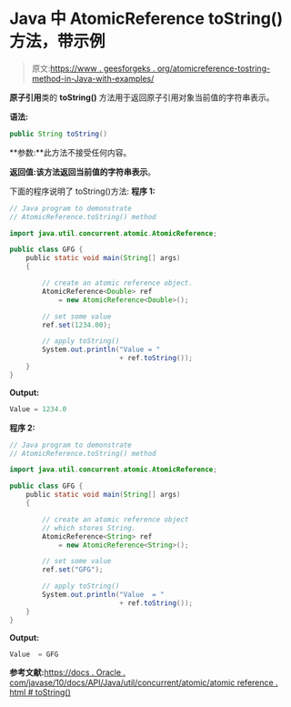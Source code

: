 # Java 中 AtomicReference toString()方法，带示例

> 原文:[https://www . geesforgeks . org/atomicreference-tostring-method-in-Java-with-examples/](https://www.geeksforgeeks.org/atomicreference-tostring-method-in-java-with-examples/)

**原子引用**类的 **toString()** 方法用于返回原子引用对象当前值的字符串表示。

**语法:**

```java
public String toString()

```

**参数:**此方法不接受任何内容。

**返回值:**该方法返回当前值的**字符串表示**。

下面的程序说明了 toString()方法:
**程序 1:**

```java
// Java program to demonstrate
// AtomicReference.toString() method

import java.util.concurrent.atomic.AtomicReference;

public class GFG {
    public static void main(String[] args)
    {

        // create an atomic reference object.
        AtomicReference<Double> ref
            = new AtomicReference<Double>();

        // set some value
        ref.set(1234.00);

        // apply toString()
        System.out.println("Value = "
                           + ref.toString());
    }
}
```

**Output:**

```java
Value = 1234.0

```

**程序 2:**

```java
// Java program to demonstrate
// AtomicReference.toString() method

import java.util.concurrent.atomic.AtomicReference;

public class GFG {
    public static void main(String[] args)
    {

        // create an atomic reference object
        // which stores String.
        AtomicReference<String> ref
            = new AtomicReference<String>();

        // set some value
        ref.set("GFG");

        // apply toString()
        System.out.println("Value  = "
                           + ref.toString());
    }
}
```

**Output:**

```java
Value  = GFG

```

**参考文献:**[https://docs . Oracle . com/javase/10/docs/API/Java/util/concurrent/atomic/atomic reference . html # toString()](https://docs.oracle.com/javase/10/docs/api/java/util/concurrent/atomic/AtomicReference.html#toString())